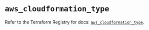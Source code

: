 # `aws_cloudformation_type`

Refer to the Terraform Registry for docs: [`aws_cloudformation_type`](https://registry.terraform.io/providers/hashicorp/aws/5.70.0/docs/resources/cloudformation_type).
